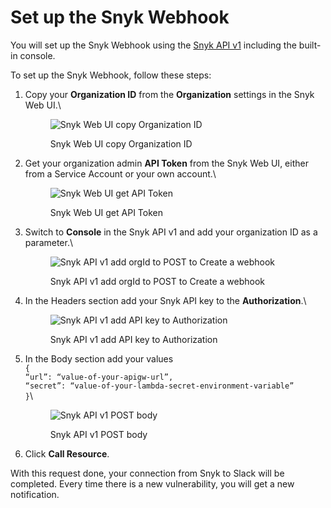 # Set up the Snyk Webhook

You will set up the Snyk Webhook using the [Snyk API v1](https://snyk.docs.apiary.io/#reference/webhooks/webhook-collection/create-a-webhook) including the built-in console.

To set up the Snyk Webhook, follow these steps:

1.  Copy your **Organization ID** from the **Organization** settings in the Snyk Web UI.\\

    <figure><img src="https://lh3.googleusercontent.com/n5_nk9_s2lIb982FQV8LwIQzgYWxC6xeDKEiZMnN_TvrAuDV5oWvCR2RO15XMzyhvVpQwpg1IcL97ljvhis1Q3hfynm91EEqRQvaA7mdkeholt_JvmKPeq1eVmgmnQu5Iaahmdl4UC_8oPP4A6kSGUBO7iz0YPrBca4hbhXOLndO_DLK0NkPPK4dmQ" alt="Snyk Web UI copy Organization ID"><figcaption><p>Snyk Web UI copy Organization ID</p></figcaption></figure>
2.  Get your organization admin **API Token** from the Snyk Web UI, either from a Service Account or your own account.\\

    <figure><img src="https://lh4.googleusercontent.com/MMFNYicHGcrUS0OivVU5TzjZLM90tyjlULOXxl1lDov1vCBwg93f6w2X-3TA2fP-cQSyOCLNHCwPit1EijUGgtYv9lxgJqNC2sU67a0fOSDn9nwi-bULgLPJ2x3l8EeWflr8w8CcccL2ahfLRFwVcSZHgj3XJLqB3cd_9XzO4gcVzlsPhCiJyZPMWA" alt="Snyk Web UI get API Token"><figcaption><p>Snyk Web UI get API Token</p></figcaption></figure>
3.  Switch to **Console** in the Snyk API v1 and add your organization ID as a parameter.\\

    <figure><img src="https://lh3.googleusercontent.com/-sXMkOgM3GdCYP-15KqxtZ5DhxZlV3coqUZLYNdNnpVSdCFMH7wZApPhJAr9_8JxzAqyZOFGdIpqjT1t5Jpj570jQ67ykj_L3db4Gph3s74QOXdXjTwEJdRHRfWW0jpY14_lBAOinKC4x1An7yIIfHI-lk-cMULUosb8uDxC_z9mleGNkbdwUC3zVA" alt="Snyk API v1 add orgId to POST to Create a webhook"><figcaption><p>Snyk API v1 add orgId to POST to Create a webhook</p></figcaption></figure>
4.  In the Headers section add your Snyk API key to the **Authorization**.\\

    <figure><img src="https://lh6.googleusercontent.com/nhlX0u7hJZSTue4rK01FLvComCMVmEQc1uE_z0nsnQ2_uK0ew5TFryBrTBkL24AKj03NjwKZvK5DsoN6j3fdKu0K9lX2a6SN2JP30m5-ST_Fj-IlMYO4Nu6PwDaDMeQH0ZPzyCF7__zc77iIaHRxxV2_57JDmgv7NbCeJi3Ti3LwP5K9UyYpkrma1A" alt="Snyk API v1 add API key to Authorization"><figcaption><p>Snyk API v1 add API key to Authorization</p></figcaption></figure>
5.  In the Body section add your values\
    `{`\
    `“url”: “value-of-your-apigw-url”,`\
    `“secret”: “value-of-your-lambda-secret-environment-variable”`\
    `}`\\

    <figure><img src="https://lh5.googleusercontent.com/VXsSM6NFIWtWa_D4t_pJsWMUm3jHLMxSTEH8N7uLmb7IX98oxfm80_nPg0F6SGd-ffqth-iH3a2afcRQvE58hl5YoAP0NfvfaSPeUP6osRYdnPiPd1-ZOGUajvFk3vvOfXye_khV6lOylFC-T-47nLjclQD7ls8soL-EbWa8KAznWZJeLtj05eshSQ" alt="Snyk API v1 POST body"><figcaption><p>Snyk API v1 POST body</p></figcaption></figure>
6. Click **Call Resource**.

With this request done, your connection from Snyk to Slack will be completed. Every time there is a new vulnerability, you will get a new notification.
